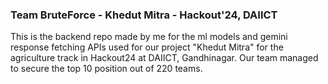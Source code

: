 ### Team BruteForce - Khedut Mitra - Hackout'24, DAIICT
This is the backend repo made by me for the ml models and gemini response fetching APIs used for our project "Khedut Mitra" for the agriculture track in Hackout24 at DAIICT, Gandhinagar.
Our team managed to secure the top 10 position out of 220 teams.
